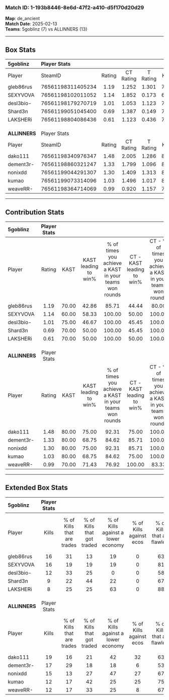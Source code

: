 ### Match ID: 1-193b8446-8e6d-47f2-a410-d5f170d20d29  
**Map**: de_ancient  
**Match Date**: 2025-02-13  
**Teams**: 5goblinz (7) vs ALLINNERS (13)  

---  

## Box Stats  

| **5goblinz**  | Player Stats      |        |           |          |       |      |       |         |        |      |     |
| :- | :- | :-: | :-: | :-: | :-: | :-: | :-: | :-: | :-: | :-: | :-: |
| Player        | SteamID           | Rating | CT Rating | T Rating | KAST  | ADR  | Kills | Assists | Deaths | K/D  | HS% |
| gleb86rus     | 76561198311405234 |  1.19  |   1.252   |  1.301   | 70.00 | 80.5 |  16   |    3    |   13   | 1.23 | 37  |
| SEXYVOVA      | 76561198102011052 |  1.14  |   1.852   |  0.173   | 60.00 | 84.9 |  16   |    4    |   13   | 1.23 | 37  |
| desl3bio-     | 76561198179270719 |  1.01  |   1.053   |  1.123   | 75.00 | 67.9 |  12   |    2    |   13   | 0.92 | 66  |
| Shard3n       | 76561199051045400 |  0.69  |   1.387   |  0.149   | 70.00 | 57.1 |   9   |    5    |   18   | 0.50 | 55  |
| LAKSHERi      | 76561198804086436 |  0.61  |   1.123   |  0.436   | 70.00 | 49.3 |   8   |    2    |   18   | 0.44 | 50  |
|               |                   |        |           |          |       |      |       |         |        |      |     |
|               |                   |        |           |          |       |      |       |         |        |      |     |
|               |                   |        |           |          |       |      |       |         |        |      |     |
| **ALLINNERS** | Player Stats      |        |           |          |       |      |       |         |        |      |     |
| Player        | SteamID           | Rating | CT Rating | T Rating | KAST  | ADR  | Kills | Assists | Deaths | K/D  | HS% |
| dako111       | 76561198340976347 |  1.48  |   2.005   |  1.286   | 80.00 | 88.8 |  19   |    4    |   11   | 1.73 | 52  |
| dement3r-     | 76561198860321247 |  1.33  |   1.799   |  1.096   | 80.00 | 81.1 |  17   |    3    |   12   | 1.42 | 52  |
| nonixdd       | 76561199044291307 |  1.30  |   1.409   |  1.313   | 80.00 | 90.4 |  15   |    7    |   12   | 1.25 | 33  |
| kumao         | 76561199073314096 |  1.03  |   1.496   |  1.017   | 80.00 | 67.7 |  12   |    5    |   14   | 0.86 | 75  |
| weaveRR-      | 76561198364714069 |  0.99  |   0.920   |  1.157   | 70.00 | 64.6 |  12   |    3    |   12   | 1.00 | 66  |
---  

## Contribution Stats  

| **5goblinz**  | Player Stats |       |                      |                                                        |                           |                                                             |                          |                                                            |
| :- | :-: | :-: | :-: | :-: | :-: | :-: | :-: | :-: |
| Player        |    Rating    | KAST  | KAST leading to win% | % of times you achieve a KAST in your teams won rounds | CT - KAST leading to win% | CT - % of times you achieve a KAST in your teams won rounds | T - KAST leading to win% | T - % of times you achieve a KAST in your teams won rounds |
| gleb86rus     |     1.19     | 70.00 |        42.86         |                         85.71                          |           44.44           |                            80.00                            |          40.00           |                           100.00                           |
| SEXYVOVA      |     1.14     | 60.00 |        58.33         |                         100.00                         |           50.00           |                           100.00                            |          100.00          |                           100.00                           |
| desl3bio-     |     1.01     | 75.00 |        46.67         |                         100.00                         |           45.45           |                           100.00                            |          50.00           |                           100.00                           |
| Shard3n       |     0.69     | 70.00 |        50.00         |                         100.00                         |           45.45           |                           100.00                            |          66.67           |                           100.00                           |
| LAKSHERi      |     0.61     | 70.00 |        50.00         |                         100.00                         |           50.00           |                           100.00                            |          50.00           |                           100.00                           |
|               |              |       |                      |                                                        |                           |                                                             |                          |                                                            |
|               |              |       |                      |                                                        |                           |                                                             |                          |                                                            |
|               |              |       |                      |                                                        |                           |                                                             |                          |                                                            |
| **ALLINNERS** | Player Stats |       |                      |                                                        |                           |                                                             |                          |                                                            |
| Player        |    Rating    | KAST  | KAST leading to win% | % of times you achieve a KAST in your teams won rounds | CT - KAST leading to win% | CT - % of times you achieve a KAST in your teams won rounds | T - KAST leading to win% | T - % of times you achieve a KAST in your teams won rounds |
| dako111       |     1.48     | 80.00 |        75.00         |                         92.31                          |           75.00           |                           100.00                            |          75.00           |                           85.71                            |
| dement3r-     |     1.33     | 80.00 |        68.75         |                         84.62                          |           85.71           |                           100.00                            |          55.56           |                           71.43                            |
| nonixdd       |     1.30     | 80.00 |        75.00         |                         92.31                          |           85.71           |                           100.00                            |          66.67           |                           85.71                            |
| kumao         |     1.03     | 80.00 |        68.75         |                         84.62                          |           75.00           |                           100.00                            |          62.50           |                           71.43                            |
| weaveRR-      |     0.99     | 70.00 |        71.43         |                         76.92                          |          100.00           |                            83.33                            |          55.56           |                           71.43                            |
---  

## Extended Box Stats  

| **5goblinz**  | Player Stats |                            |                            |                                    |                         |                              |                                 |        |                             |                                     |                          |                               |                            |
| :- | :-: | :-: | :-: | :-: | :-: | :-: | :-: | :-: | :-: | :-: | :-: | :-: | :-: |
| Player        |    Kills     | % of Kills that are trades | % of Kills that got traded | % of Kills against a lower economy | % of Kills against ecos | % of Kills that are flawless | % of Kills that are close duels | Deaths | % of Deaths that get traded | % of Deaths against a lower economy | % of Deaths against ecos | % of Deaths that are flawless | % of Deaths that are close |
| gleb86rus     |      16      |             31             |             13             |                 19                 |            0            |              63              |                0                |   13   |             15              |                 15                  |            0             |              69               |             8              |
| SEXYVOVA      |      16      |             19             |             19             |                 19                 |            0            |              81              |                0                |   13   |              8              |                  8                  |            0             |              62               |             0              |
| desl3bio-     |      12      |             33             |             25             |                 0                  |            0            |              58              |                8                |   13   |             15              |                  8                  |            0             |              62               |             0              |
| Shard3n       |      9       |             22             |             44             |                 22                 |            0            |              67              |               33                |   18   |             39              |                 17                  |            0             |              56               |             6              |
| LAKSHERi      |      8       |             25             |             25             |                 63                 |            0            |              88              |                0                |   18   |             44              |                 11                  |            0             |              72               |             0              |
|               |              |                            |                            |                                    |                         |                              |                                 |        |                             |                                     |                          |                               |                            |
|               |              |                            |                            |                                    |                         |                              |                                 |        |                             |                                     |                          |                               |                            |
|               |              |                            |                            |                                    |                         |                              |                                 |        |                             |                                     |                          |                               |                            |
| **ALLINNERS** | Player Stats |                            |                            |                                    |                         |                              |                                 |        |                             |                                     |                          |                               |                            |
| Player        |    Kills     | % of Kills that are trades | % of Kills that got traded | % of Kills against a lower economy | % of Kills against ecos | % of Kills that are flawless | % of Kills that are close duels | Deaths | % of Deaths that get traded | % of Deaths against a lower economy | % of Deaths against ecos | % of Deaths that are flawless | % of Deaths that are close |
| dako111       |      19      |             16             |             21             |                 42                 |           32            |              63              |                0                |   11   |             27              |                 18                  |            9             |              82               |             9              |
| dement3r-     |      17      |             29             |             18             |                 18                 |            6            |              53              |                6                |   12   |              8              |                 25                  |            8             |              67               |             8              |
| nonixdd       |      15      |             13             |             27             |                 47                 |           27            |              67              |                0                |   12   |             17              |                 17                  |            0             |              83               |             0              |
| kumao         |      12      |             17             |             42             |                 25                 |           25            |              75              |                0                |   14   |             43              |                 21                  |            14            |              64               |             0              |
| weaveRR-      |      12      |             17             |             33             |                 25                 |            8            |              67              |                8                |   12   |             17              |                 25                  |            8             |              58               |             17             |
